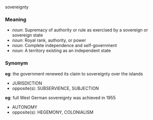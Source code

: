 sovereignty
### Meaning
+ _noun_: Supremacy of authority or rule as exercised by a sovereign or sovereign state
+ _noun_: Royal rank, authority, or power
+ _noun_: Complete independence and self-government
+ _noun_: A territory existing as an independent state

### Synonym

__eg__: the government renewed its claim to sovereignty over the islands

+ JURISDICTION
+ opposite(s): SUBSERVIENCE, SUBJECTION

__eg__: full West German sovereignty was achieved in 1955

+ AUTONOMY
+ opposite(s): HEGEMONY, COLONIALISM


